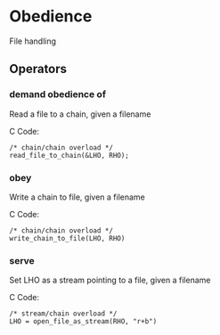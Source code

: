 # Obedience
File handling
## Operators
### demand obedience of
Read a file to a chain, given a filename  

C Code:  

    /* chain/chain overload */
    read_file_to_chain(&LHO, RHO);  

### obey
Write a chain to file, given a filename  

C Code:  

    /* chain/chain overload */
    write_chain_to_file(LHO, RHO)  

### serve
Set LHO as a stream pointing to a file, given a filename  

C Code:  

    /* stream/chain overload */
    LHO = open_file_as_stream(RHO, "r+b")  

